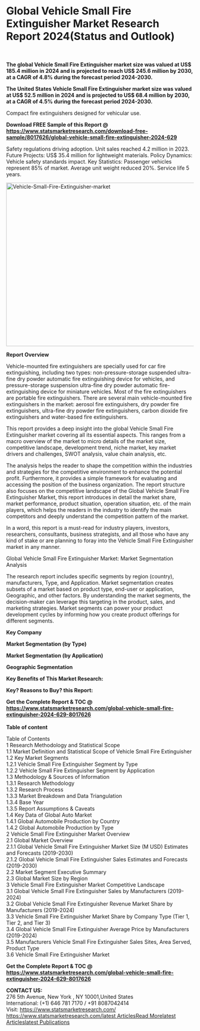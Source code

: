 <h1>Global Vehicle Small Fire Extinguisher Market Research Report 2024(Status and Outlook)</h1><br/><p><strong>The global Vehicle Small Fire Extinguisher market size was valued at US$ 185.4 million in 2024 and is projected to reach US$ 245.6 million by 2030, at a <strong>CAGR</strong> of 4.8% during the forecast period 2024-2030.</strong></p><p><strong>The United States Vehicle Small Fire Extinguisher market size was valued at US$ 52.5 million in 2024 and is projected to US$ 68.4 million by 2030, at a <strong>CAGR</strong> of 4.5% during the forecast period 2024-2030.</strong></p><p>Compact fire extinguishers designed for vehicular use.</p><p><strong>Download FREE Sample of this Report @ <a href="https://www.statsmarketresearch.com/download-free-sample/8017626/global-vehicle-small-fire-extinguisher-2024-629">https://www.statsmarketresearch.com/download-free-sample/8017626/global-vehicle-small-fire-extinguisher-2024-629</a></strong></p><p>Safety regulations driving adoption. Unit sales reached 4.2 million in 2023. Future Projects: US$ 35.4 million for lightweight materials. Policy Dynamics: Vehicle safety standards impact. Key Statistics: Passenger vehicles represent 85% of market. Average unit weight reduced 20%. Service life 5 years.</p><p><img alt="Vehicle-Small-Fire-Extinguisher-market" src="https://www.grandresearchstore.com/assets/report-images/Vehicle_Small_Fire_Extinguisher_market.png" style="width: 730px; height: 438px;"></p><p><strong>Report Overview</strong></p><p>Vehicle-mounted fire extinguishers are specially used for car fire extinguishing, including two types: non-pressure-storage suspended ultra-fine dry powder automatic fire extinguishing device for vehicles, and pressure-storage suspension ultra-fine dry powder automatic fire-extinguishing device for miniature vehicles. Most of the fire extinguishers are portable fire extinguishers. There are several main vehicle-mounted fire extinguishers in the market: aerosol fire extinguishers, dry powder fire extinguishers, ultra-fine dry powder fire extinguishers, carbon dioxide fire extinguishers and water-based fire extinguishers.</p><p>This report provides a deep insight into the global Vehicle Small Fire Extinguisher market covering all its essential aspects. This ranges from a macro overview of the market to micro details of the market size, competitive landscape, development trend, niche market, key market drivers and challenges, SWOT analysis, value chain analysis, etc.</p><p>The analysis helps the reader to shape the competition within the industries and strategies for the competitive environment to enhance the potential profit. Furthermore, it provides a simple framework for evaluating and accessing the position of the business organization. The report structure also focuses on the competitive landscape of the Global Vehicle Small Fire Extinguisher Market, this report introduces in detail the market share, market performance, product situation, operation situation, etc. of the main players, which helps the readers in the industry to identify the main competitors and deeply understand the competition pattern of the market.</p><p>In a word, this report is a must-read for industry players, investors, researchers, consultants, business strategists, and all those who have any kind of stake or are planning to foray into the Vehicle Small Fire Extinguisher market in any manner.</p><p>Global Vehicle Small Fire Extinguisher Market: Market Segmentation Analysis</p><p>The research report includes specific segments by region (country), manufacturers, Type, and Application. Market segmentation creates subsets of a market based on product type, end-user or application, Geographic, and other factors. By understanding the market segments, the decision-maker can leverage this targeting in the product, sales, and marketing strategies. Market segments can power your product development cycles by informing how you create product offerings for different segments.</p><p><strong>Key Company</strong></p><p><strong>Market Segmentation (by Type)</strong></p><p><strong>Market Segmentation (<strong>by Application</strong>)</strong></p><p><strong>Geographic Segmentation</strong></p><p><strong>Key Benefits of This Market Research:</strong></p><p><strong>Key? <strong>Reasons to Buy</strong>? this Report:</strong></p><div><b>Get the Complete Report & TOC @ <a href="https://www.statsmarketresearch.com/global-vehicle-small-fire-extinguisher-2024-629-8017626">https://www.statsmarketresearch.com/global-vehicle-small-fire-extinguisher-2024-629-8017626</a></b></div><br><b>Table of content</b><p>Table of Contents<br /> 1 Research Methodology and Statistical Scope<br /> 1.1 Market Definition and Statistical Scope of Vehicle Small Fire Extinguisher<br /> 1.2 Key Market Segments<br /> 1.2.1 Vehicle Small Fire Extinguisher Segment by Type<br /> 1.2.2 Vehicle Small Fire Extinguisher Segment by Application<br /> 1.3 Methodology & Sources of Information<br /> 1.3.1 Research Methodology<br /> 1.3.2 Research Process<br /> 1.3.3 Market Breakdown and Data Triangulation<br /> 1.3.4 Base Year<br /> 1.3.5 Report Assumptions & Caveats<br /> 1.4 Key Data of Global Auto Market<br /> 1.4.1 Global Automobile Production by Country<br /> 1.4.2 Global Automobile Production by Type<br /> 2 Vehicle Small Fire Extinguisher Market Overview<br /> 2.1 Global Market Overview<br /> 2.1.1 Global Vehicle Small Fire Extinguisher Market Size (M USD) Estimates and Forecasts (2019-2030)<br /> 2.1.2 Global Vehicle Small Fire Extinguisher Sales Estimates and Forecasts (2019-2030)<br /> 2.2 Market Segment Executive Summary<br /> 2.3 Global Market Size by Region<br /> 3 Vehicle Small Fire Extinguisher Market Competitive Landscape<br /> 3.1 Global Vehicle Small Fire Extinguisher Sales by Manufacturers (2019-2024)<br /> 3.2 Global Vehicle Small Fire Extinguisher Revenue Market Share by Manufacturers (2019-2024)<br /> 3.3 Vehicle Small Fire Extinguisher Market Share by Company Type (Tier 1, Tier 2, and Tier 3)<br /> 3.4 Global Vehicle Small Fire Extinguisher Average Price by Manufacturers (2019-2024)<br /> 3.5 Manufacturers Vehicle Small Fire Extinguisher Sales Sites, Area Served, Product Type<br /> 3.6 Vehicle Small Fire Extinguisher Market<br><div><b>Get the Complete Report & TOC @ <a href="https://www.statsmarketresearch.com/global-vehicle-small-fire-extinguisher-2024-629-8017626">https://www.statsmarketresearch.com/global-vehicle-small-fire-extinguisher-2024-629-8017626</a></b></div></p> <b>CONTACT US:</b><br>276 5th Avenue, New York , NY 10001,United States<br>International: (+1) 646 781 7170 / +91 8087042414<br>Visit: <a href="https://www.statsmarketresearch.com/">https://www.statsmarketresearch.com/</a><br><a href="https://gyeongbokgung.com">https://www.statsmarketresearch.com/</a><a href="https://hallyeomaritime.com">latest Articles</a><a href="https://jingwansa.com">Read More</a><a href=https://nguoiviet.jp/">latest Articles</a><a href="https://www.intelmarketresearch.com/">latest Publications</a>